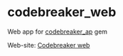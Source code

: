 # codebreaker_web
Web app for [codebreaker_ap](https://github.com/andrewpetrenko1/codebreaker_ap) gem

Web-site: [Codebreaker web](https://codebreaker-ap-web.herokuapp.com/)
